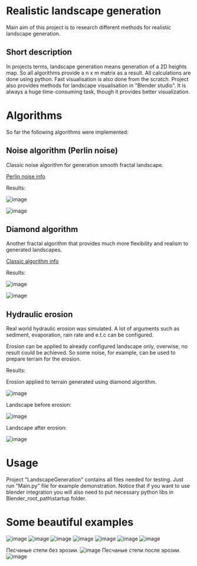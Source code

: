 # Realistic landscape generation



Main aim of this project is to research different methods for realistic landscape generation.



## Short description

In projects terms, landscape generation means generation of a 2D heights map. So all algorithms provide a n x m matrix as a result. All calculations are done using python. Fast visualisation is also done from the scratch. Project also provides methods for landscape visualisation in "Blender studio". It is always a huge time-consuming task, though it provides better visualization.



# Algorithms

So far the following algorithms were implemented:

## Noise algorithm (Perlin noise)

Classic noise algorithm for generation smooth fractal landscape.

[Perlin noise info](https://en.wikipedia.org/wiki/Perlin_noise#:~:text=Perlin%20noise%20is%20a%20procedural,details%20are%20the%20same%20size)

Results:



![image](https://user-images.githubusercontent.com/51932532/115124691-32d69300-9fcc-11eb-8ab4-3a69b72995f3.png)

![image](https://user-images.githubusercontent.com/51932532/115124776-c6a85f00-9fcc-11eb-93af-726ff159564d.png)



## Diamond algorithm 

Another fractal algorithm that provides much more flexibility and realism to generated landscapes.

[Classic algorithm info](https://en.wikipedia.org/wiki/Diamond-square_algorithm)

Results:


![image](https://user-images.githubusercontent.com/51932532/115124970-fa37b900-9fcd-11eb-8d51-9f3db7becd29.png)

![image](https://user-images.githubusercontent.com/51932532/115125078-982b8380-9fce-11eb-8494-e9cc22b9ad5a.png)



## Hydraulic erosion

Real world hydraulic  erosion was simulated. A lot of arguments such as sediment, evaporation, rain rate and e.t.c can be configured.

Erosion can be applied to already configured landscape only, overwise, no result could be achieved. So some noise, for example, can be used to prepare terrain for the erosion.



Results:

Erosion applied to terrain generated using diamond algorithm.

![image](https://user-images.githubusercontent.com/51932532/115125323-0de41f00-9fd0-11eb-9b7d-b37dfa8118ba.png)



Landscape before erosion:

![image](https://user-images.githubusercontent.com/51932532/115125833-7680cb00-9fd3-11eb-8085-1e98eeb7c7ad.png)



Landscape after erosion:

![image](https://user-images.githubusercontent.com/51932532/115125837-800a3300-9fd3-11eb-8363-181db604de1b.png)

# Usage
Project "LandscapeGeneration" contains all files needed for testing. Just run "Main.py" file for example demonstration.
Notice that if you want to use blender integration you will also need to put necessary python libs in Blender_root_path\startup folder.

# Some beautiful examples
![image](https://user-images.githubusercontent.com/51932532/116790947-c83f5000-aabf-11eb-92ee-74e2e0da7dd5.png)
![image](https://user-images.githubusercontent.com/51932532/116795903-e9646880-aae0-11eb-8ae7-120654c25aeb.png)
![image](https://user-images.githubusercontent.com/51932532/116811229-cec9d800-ab50-11eb-8002-6cbdb0b79067.png)
![image](https://user-images.githubusercontent.com/51932532/116817652-20ce2600-ab70-11eb-87d1-dd5f6837b1e2.png)
![image](https://user-images.githubusercontent.com/51932532/116817844-18c2b600-ab71-11eb-97a3-9c2290613959.png)
![image](https://user-images.githubusercontent.com/51932532/116818154-858a8000-ab72-11eb-983c-10ad36e13aa6.png)
![image](https://user-images.githubusercontent.com/51932532/116818341-95ef2a80-ab73-11eb-9385-8877f3a72d15.png)

Песчаные степи без эрозии.
![image](https://user-images.githubusercontent.com/51932532/117538517-3f6c6b00-b00f-11eb-9d0b-830d8fe26f00.png)
Песчаные степи после эрозии.
![image](https://user-images.githubusercontent.com/51932532/117538699-0bde1080-b010-11eb-9ac2-55e27d381b2a.png)



